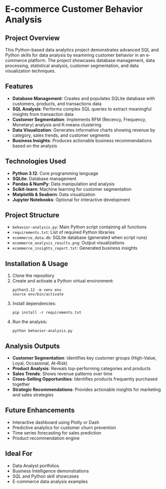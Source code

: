 # E-commerce Customer Behavior Analysis

## Project Overview
This Python-based data analytics project demonstrates advanced SQL and Python skills for data analysis by examining customer behavior in an e-commerce platform. The project showcases database management, data processing, statistical analysis, customer segmentation, and data visualization techniques.

## Features
- **Database Management**: Creates and populates SQLite database with customers, products, and transactions data
- **SQL Analysis**: Performs complex SQL queries to extract meaningful insights from transaction data
- **Customer Segmentation**: Implements RFM (Recency, Frequency, Monetary) analysis and K-means clustering
- **Data Visualization**: Generates informative charts showing revenue by category, sales trends, and customer segments
- **Business Insights**: Produces actionable business recommendations based on the analysis

## Technologies Used
- **Python 3.12**: Core programming language
- **SQLite**: Database management
- **Pandas & NumPy**: Data manipulation and analysis
- **Scikit-learn**: Machine learning for customer segmentation
- **Matplotlib & Seaborn**: Data visualization
- **Jupyter Notebooks**: Optional for interactive development

## Project Structure
- `behavior-analysis.py`: Main Python script containing all functions
- `requirements.txt`: List of required Python libraries
- `ecommerce_data.db`: SQLite database (generated when script runs)
- `ecommerce_analysis_results.png`: Output visualizations
- `ecommerce_insights_report.txt`: Generated business insights

## Installation & Usage
1. Clone the repository
2. Create and activate a Python virtual environment:
   ```
   python3.12 -m venv env
   source env/bin/activate
   ```
3. Install dependencies:
   ```
   pip install -r requirements.txt
   ```
4. Run the analysis:
   ```
   python behavior-analysis.py
   ```

## Analysis Outputs
- **Customer Segmentation**: Identifies key customer groups (High-Value, Loyal, Occasional, At-Risk)
- **Product Analysis**: Reveals top-performing categories and products
- **Sales Trends**: Shows revenue patterns over time
- **Cross-Selling Opportunities**: Identifies products frequently purchased together
- **Strategic Recommendations**: Provides actionable insights for marketing and sales strategies

## Future Enhancements
- Interactive dashboard using Plotly or Dash
- Predictive analytics for customer churn prevention
- Time series forecasting for sales prediction
- Product recommendation engine

## Ideal For
- Data Analyst portfolios
- Business Intelligence demonstrations
- SQL and Python skill showcases
- E-commerce data analysis examples
